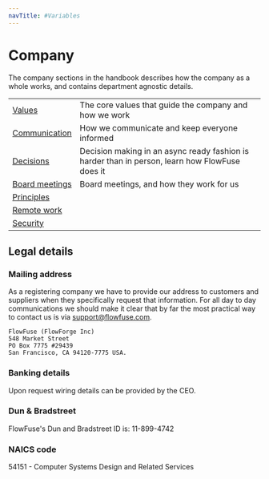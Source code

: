 ```yaml
---
navTitle: #Variables
---
```


# Company

The company sections in the handbook describes how the company as a whole works,
and contains department agnostic details.

| | |
|-|-|
| [Values](/handbook/company/values/) | The core values that guide the company and how we work |
| [Communication](/handbook/company/communication/) | How we communicate and keep everyone informed |
| [Decisions](/handbook/company/decisions/) | Decision making in an async ready fashion is harder than in person, learn how FlowFuse does it |
| [Board meetings](/handbook/company/board/) | Board meetings, and how they work for us |
| [Principles](./principles.md) | |
| [Remote work](./remote.md) | |
| [Security](/handbook/company/security/) | |

## Legal details

### Mailing address

As a registering company we have to provide our address to customers and suppliers when they specifically request that information. For all day to day communications we should make it clear that by far the most practical way to contact us is via support@flowfuse.com.

```
FlowFuse (FlowForge Inc)
548 Market Street
PO Box 7775 #29439
San Francisco, CA 94120-7775 USA.
```

### Banking details

Upon request wiring details can be provided by the CEO.

### Dun & Bradstreet

FlowFuse's Dun and Bradstreet ID is: 11-899-4742

### NAICS code

54151 - Computer Systems Design and Related Services
